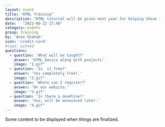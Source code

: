 ```yaml
---
layout: event
title: "HTML Training"
description: "HTML tutorial will be given next year for helping those in need."
date:   "2022-06-22 17:46"
category: events
group: training
by: 'Anas Shahab'
icon: 'credit-card'
#tags: pinned
questions:
  - question: 'What will be taught?'
    answer: 'HTML basics along with projects'
    image: "1.gif"
  - question: 'Is  it free?'
    answer: 'Yes completely free!.'
    image: "2.gif"
  - question: 'Where can I register?'
    answer: 'On our website.'
    image: "3.gif"
  - question: 'Is there a deadline?'
    answer: 'Yes, will be announced later.'
    image: "4.gif"
---
```

Some content to be displayed when things are finalized.